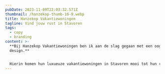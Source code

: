 ```yaml
---
pubDate: 2023-11-09T22:03:32.571Z
thumbnail: /hanzekop-thumb-16-9.webp
title: Hanzekop Vakantiewoningen
tagline: Vind jouw rust in Stavoren
tags:
  - copy
  - branding
content: >-
  **Bij Hanzekop Vakantiewoningen ben ik aan de slag gegaan met een oogstrelend
  design.**


  Hierin komen hun luxueuze vakantiewoningen in Stavoren mooi tot hun recht. Tegelijkertijd worden de bruisende activiteiten in en rondom de B&B levendig weergegeven, waardoor het geheel sprankelt.
---
```

